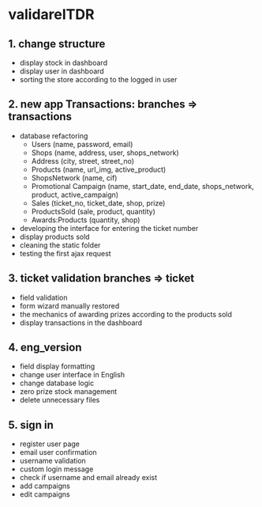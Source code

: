 # validareITDR

## 1. change structure
* display stock in dashboard
* display user in dashboard
* sorting the store according to the logged in user

## 2. new app Transactions: branches => transactions
* database refactoring
    * Users (name, password, email)
    * Shops (name, address, user, shops_network)
    * Address (city, street, street_no)
    * Products (name, url_img, active_product)
    * ShopsNetwork (name, cif)
    * Promotional Campaign (name, start_date, end_date, shops_network, product, active_campaign)
    * Sales (ticket_no, ticket_date, shop, prize)
    * ProductsSold (sale, product, quantity)
    * Awards:Products (quantity, shop)
* developing the interface for entering the ticket number
* display products sold
* cleaning the static folder
* testing the first ajax request

## 3. ticket validation branches => ticket
* field validation
* form wizard manually restored
* the mechanics of awarding prizes according to the products sold
* display transactions in the dashboard

## 4. eng_version
* field display formatting
* change user interface in English
* change database logic
* zero prize stock management
* delete unnecessary files

## 5. sign in
* register user page
* email user confirmation
* username validation
* custom login message
* check if username and email already exist
* add campaigns
* edit campaigns